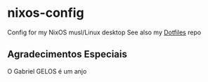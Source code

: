 # nixos-config
Config for my NixOS musl/Linux desktop 
See also my [Dotfiles](https://github.com/LuNeder/Dotfiles) repo


## Agradecimentos Especiais
O Gabriel GELOS é um anjo
